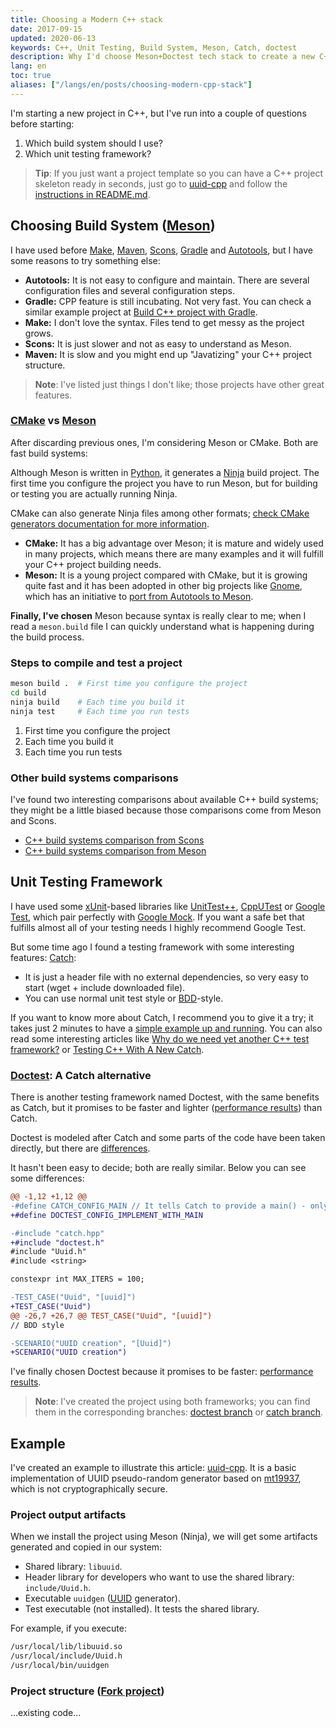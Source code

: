 ```yaml
---
title: Choosing a Modern C++ stack
date: 2017-09-15
updated: 2020-06-13
keywords: C++, Unit Testing, Build System, Meson, Catch, doctest
description: Why I'd choose Meson+Doctest tech stack to create a new C++ project with a reusable and easy-to-run example.
lang: en
toc: true
aliases: ["/langs/en/posts/choosing-modern-cpp-stack"]
---
```


I'm starting a new project in C++, but I've run into a couple of questions before starting:

1. Which build system should I use?  
2. Which unit testing framework?  

> **Tip**: If you just want a project template so you can have a C++ project skeleton ready in seconds, just go to [uuid-cpp](https://github.com/carlosvin/uuid-cpp) and follow the [instructions in README.md](https://github.com/carlosvin/uuid-cpp/blob/master/README.md).

## Choosing Build System ([Meson](https://mesonbuild.com/))

I have used before [Make](https://www.gnu.org/software/make/manual/make.html), [Maven](https://maven.apache.org/), [Scons](https://scons.org/), [Gradle](https://gradle.org/) and [Autotools](https://www.gnu.org/software/automake/manual/html_node/Autotools-Introduction.html), but I have some reasons to try something else:

- **Autotools:** It is not easy to configure and maintain. There are several configuration files and several configuration steps.
- **Gradle:** CPP feature is still incubating. Not very fast. You can check a similar example project at [Build C++ project with Gradle](/langs/en/posts/gradle-cpp).
- **Make:** I don't love the syntax. Files tend to get messy as the project grows.
- **Scons:** It is just slower and not as easy to understand as Meson.
- **Maven:** It is slow and you might end up "Javatizing" your C++ project structure.

> **Note**: I've listed just things I don't like; those projects have other great features.

### [CMake](https://cmake.org/) vs [Meson](https://mesonbuild.com/)

After discarding previous ones, I'm considering Meson or CMake. Both are fast build systems:

Although Meson is written in [Python](https://python.org/), it generates a [Ninja](https://ninja-build.org/) build project. The first time you configure the project you have to run Meson, but for building or testing you are actually running Ninja.

CMake can also generate Ninja files among other formats; [check CMake generators documentation for more information](https://cmake.org/cmake/help/latest/manual/cmake-generators.7.html).

- **CMake:** It has a big advantage over Meson; it is mature and widely used in many projects, which means there are many examples and it will fulfill your C++ project building needs.
- **Meson:** It is a young project compared with CMake, but it is growing quite fast and it has been adopted in other big projects like [Gnome](https://www.gnome.org/), which has an initiative to [port from Autotools to Meson](https://wiki.gnome.org/Initiatives/GnomeGoals/MesonPorting).

**Finally, I've chosen** Meson because syntax is really clear to me; when I read a `meson.build` file I can quickly understand what is happening during the build process.

### Steps to compile and test a project

```bash
meson build .  # First time you configure the project
cd build
ninja build    # Each time you build it
ninja test     # Each time you run tests
```

1. First time you configure the project  
2. Each time you build it  
3. Each time you run tests

### Other build systems comparisons

I've found two interesting comparisons about available C++ build systems; they might be a little biased because those comparisons come from Meson and Scons.

- [C++ build systems comparison from Scons](https://bitbucket.org/scons/scons/wiki/SconsVsOtherBuildTools)
- [C++ build systems comparison from Meson](https://mesonbuild.com/Simple-comparison.html)

## Unit Testing Framework

I have used some [xUnit](https://en.wikipedia.org/wiki/XUnit)-based libraries like [UnitTest++](https://github.com/unittest-cpp/unittest-cpp), [CppUTest](https://cpputest.github.io/) or [Google Test](https://github.com/google/googletest), which pair perfectly with [Google Mock](https://github.com/google/googletest/tree/master/googlemock). If you want a safe bet that fulfills almost all of your testing needs I highly recommend Google Test.

But some time ago I found a testing framework with some interesting features: [Catch](https://github.com/philsquared/Catch):

- It is just a header file with no external dependencies, so very easy to start (wget + include downloaded file).
- You can use normal unit test style or [BDD](https://en.wikipedia.org/wiki/Behavior-driven_development)-style.

If you want to know more about Catch, I recommend you to give it a try; it takes just 2 minutes to have a [simple example up and running](https://github.com/philsquared/Catch/blob/master/docs/tutorial.md#writing-tests). You can also read some interesting articles like [Why do we need yet another C++ test framework?](https://github.com/philsquared/Catch/blob/master/docs/why-catch.md) or [Testing C++ With A New Catch](https://blog.coldflake.com/posts/Testing-C++-with-a-new-Catch/).

### [Doctest](https://github.com/onqtam/doctest): A Catch alternative

There is another testing framework named Doctest, with the same benefits as Catch, but it promises to be faster and lighter ([performance results](/content/blog/serialization-java-serializable-externalizable.en.md)) than Catch.

Doctest is modeled after Catch and some parts of the code have been taken directly, but there are [differences](https://github.com/onqtam/doctest/blob/master/doc/markdown/faq.md#how-is-doctest-different-from-catch).

It hasn't been easy to decide; both are really similar. Below you can see some differences:

```diff
@@ -1,12 +1,12 @@
-#define CATCH_CONFIG_MAIN // It tells Catch to provide a main() - only do this in one cpp file
+#define DOCTEST_CONFIG_IMPLEMENT_WITH_MAIN

-#include "catch.hpp"
+#include "doctest.h"
#include "Uuid.h"
#include <string>

constexpr int MAX_ITERS = 100;

-TEST_CASE("Uuid", "[uuid]")
+TEST_CASE("Uuid")
@@ -26,7 +26,7 @@ TEST_CASE("Uuid", "[uuid]")
// BDD style

-SCENARIO("UUID creation", "[Uuid]")
+SCENARIO("UUID creation")
```

I've finally chosen Doctest because it promises to be faster: [performance results](/content/blog/serialization-java-serializable-externalizable.en.md).

> **Note**: I've created the project using both frameworks; you can find them in the corresponding branches: [doctest branch](https://github.com/carlosvin/uuid-cpp/tree/doctest) or [catch branch](https://github.com/carlosvin/uuid-cpp/tree/catch).

## Example

I've created an example to illustrate this article: [uuid-cpp](https://github.com/carlosvin/uuid-cpp). It is a basic implementation of UUID pseudo-random generator based on [mt19937](https://www.cplusplus.com/reference/random/mt19937), which is not cryptographically secure.

### Project output artifacts

When we install the project using Meson (Ninja), we will get some artifacts generated and copied in our system:

- Shared library: `libuuid`.
- Header library for developers who want to use the shared library: `include/Uuid.h`.
- Executable `uuidgen` ([UUID](https://en.wikipedia.org/wiki/Universally_unique_identifier) generator).
- Test executable (not installed). It tests the shared library.

For example, if you execute:

```bash
/usr/local/lib/libuuid.so
/usr/local/include/Uuid.h
/usr/local/bin/uuidgen
```

### Project structure ([Fork project](https://github.com/carlosvin/uuid-cpp))

...existing code...
